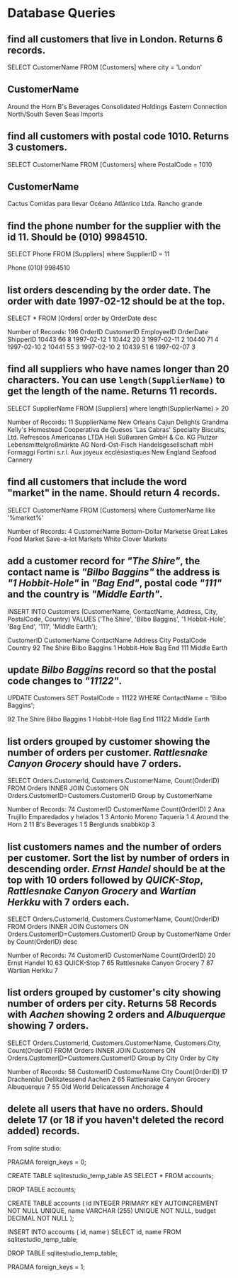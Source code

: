# Database Queries

## find all customers that live in London. Returns 6 records.
SELECT CustomerName FROM [Customers] where city = 'London'

## CustomerName
Around the Horn
B's Beverages
Consolidated Holdings
Eastern Connection
North/South
Seven Seas Imports




## find all customers with postal code 1010. Returns 3 customers.

SELECT CustomerName FROM [Customers] where PostalCode = 1010

## CustomerName
Cactus Comidas para llevar
Océano Atlántico Ltda.
Rancho grande



## find the phone number for the supplier with the id 11. Should be (010) 9984510.

SELECT Phone FROM [Suppliers] where SupplierID = 11

Phone
(010) 9984510

## list orders descending by the order date. The order with date 1997-02-12 should be at the top.

SELECT * FROM [Orders] order by OrderDate desc

Number of Records: 196
OrderID	CustomerID	EmployeeID	OrderDate	ShipperID
10443	66	8	1997-02-12	1
10442	20	3	1997-02-11	2
10440	71	4	1997-02-10	2
10441	55	3	1997-02-10	2
10439	51	6	1997-02-07	3


## find all suppliers who have names longer than 20 characters. You can use `length(SupplierName)` to get the length of the name. Returns 11 records.
SELECT SupplierName FROM [Suppliers] where length(SupplierName) > 20

Number of Records: 11
SupplierName
New Orleans Cajun Delights
Grandma Kelly's Homestead
Cooperativa de Quesos 'Las Cabras'
Specialty Biscuits, Ltd.
Refrescos Americanas LTDA
Heli Süßwaren GmbH & Co. KG
Plutzer Lebensmittelgroßmärkte AG
Nord-Ost-Fisch Handelsgesellschaft mbH
Formaggi Fortini s.r.l.
Aux joyeux ecclésiastiques
New England Seafood Cannery


## find all customers that include the word "market" in the name. Should return 4 records.

SELECT CustomerName FROM [Customers] where CustomerName like '%market%'

Number of Records: 4
CustomerName
Bottom-Dollar Marketse
Great Lakes Food Market
Save-a-lot Markets
White Clover Markets

## add a customer record for _"The Shire"_, the contact name is _"Bilbo Baggins"_ the address is _"1 Hobbit-Hole"_ in _"Bag End"_, postal code _"111"_ and the country is _"Middle Earth"_.

INSERT INTO Customers (CustomerName, ContactName, Address, City, PostalCode, Country)
VALUES ('The Shire', 'Bilbo Baggins', '1 Hobbit-Hole', 'Bag End', '111', 'Middle Earth');

CustomerID	CustomerName	ContactName	Address	City	PostalCode	Country
92	The Shire	Bilbo Baggins	1 Hobbit-Hole	Bag End	111	Middle Earth

## update _Bilbo Baggins_ record so that the postal code changes to _"11122"_.

UPDATE Customers
SET PostalCode = 11122
WHERE ContactName = 'Bilbo Baggins';

92	The Shire	Bilbo Baggins	1 Hobbit-Hole	Bag End	11122	Middle Earth


## list orders grouped by customer showing the number of orders per customer. _Rattlesnake Canyon Grocery_ should have 7 orders.

SELECT Orders.CustomerId, Customers.CustomerName, Count(OrderID)
FROM Orders
INNER JOIN Customers
ON Orders.CustomerID=Customers.CustomerID
Group by CustomerName 

Number of Records: 74
CustomerID	CustomerName	Count(OrderID)
2	Ana Trujillo Emparedados y helados	1
3	Antonio Moreno Taquería	1
4	Around the Horn	2
11	B's Beverages	1
5	Berglunds snabbköp	3


## list customers names and the number of orders per customer. Sort the list by number of orders in descending order. _Ernst Handel_ should be at the top with 10 orders followed by _QUICK-Stop_, _Rattlesnake Canyon Grocery_ and _Wartian Herkku_ with 7 orders each.
SELECT Orders.CustomerId, Customers.CustomerName, Count(OrderID)
FROM Orders
INNER JOIN Customers
ON Orders.CustomerID=Customers.CustomerID
Group by CustomerName 
Order by Count(OrderID) desc

Number of Records: 74
CustomerID	CustomerName	Count(OrderID)
20	Ernst Handel	10
63	QUICK-Stop	7
65	Rattlesnake Canyon Grocery	7
87	Wartian Herkku	7

## list orders grouped by customer's city showing number of orders per city. Returns 58 Records with _Aachen_ showing 2 orders and _Albuquerque_ showing 7 orders.

SELECT Orders.CustomerId, Customers.CustomerName, Customers.City, Count(OrderID)
FROM Orders
INNER JOIN Customers
ON Orders.CustomerID=Customers.CustomerID
Group by City
Order by City

Number of Records: 58
CustomerID	CustomerName	City	Count(OrderID)
17	Drachenblut Delikatessend	Aachen	2
65	Rattlesnake Canyon Grocery	Albuquerque	7
55	Old World Delicatessen	Anchorage	4

## delete all users that have no orders. Should delete 17 (or 18 if you haven't deleted the record added) records.


From sqlite studio:

PRAGMA foreign_keys = 0;

CREATE TABLE sqlitestudio_temp_table AS SELECT *
                                          FROM accounts;

DROP TABLE accounts;

CREATE TABLE accounts (
    id     INTEGER       PRIMARY KEY AUTOINCREMENT
                         NOT NULL
                         UNIQUE,
    name   VARCHAR (255) UNIQUE
                         NOT NULL,
    budget DECIMAL       NOT NULL
);

INSERT INTO accounts (
                         id,
                         name
                     )
                     SELECT id,
                            name
                       FROM sqlitestudio_temp_table;

DROP TABLE sqlitestudio_temp_table;

PRAGMA foreign_keys = 1;

